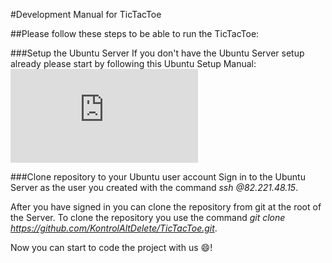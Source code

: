 #Development Manual for TicTacToe

##Please follow these steps to be able to run the TicTacToe:

###Setup the Ubuntu Server
If you don't have the Ubuntu Server setup already please start by following this Ubuntu Setup Manual: 
![alt img](https://github.com/KontrolAltDelete/TicTacToe/blob/master/docs/pdfs/2016-advania-setup.pdf)

###Clone repository to your Ubuntu user account
Sign in to the Ubuntu Server as the user you created with the command _ssh <username>@82.221.48.15_.

After you have signed in you can clone the repository from git at the root of the Server.
To clone the repository you use the command _git clone https://github.com/KontrolAltDelete/TicTacToe.git_.

Now you can start to code the project with us :smile:!


